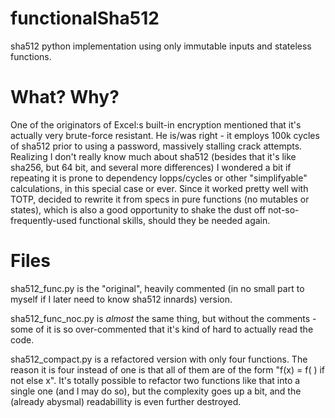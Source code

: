 # functionalSha512
sha512 python implementation using only immutable inputs and stateless functions.

# What? Why?
One of the originators of Excel:s built-in encryption mentioned that it's actually very brute-force resistant. He is/was right - it employs 100k cycles of sha512 prior to using a password, massively stalling crack attempts. Realizing I don't really know much about sha512 (besides that it's like sha256, but 64 bit, and several more differences) I wondered a bit if repeating it is prone to dependency lopps/cycles or other "simplifyable" calculations, in this special case or ever. Since it worked pretty well with TOTP, decided to rewrite it from specs in pure functions (no mutables or states), which is also a good opportunity to shake the dust off not-so-frequently-used functional skills, should they be needed again.
# Files
sha512_func.py is the "original", heavily commented (in no small part to myself if I later need to know sha512 innards) version.

sha512_func_noc.py is *almost* the same thing, but without the comments - some of it is so over-commented that it's kind of hard to actually read the code.

sha512_compact.py is a refactored version with only four functions. The reason it is four instead of one is that all of them are of the form "f(x) = f( <inline processing of x>) if not <end condition> else x". It's totally possible to refactor two functions like that into a single one (and I may do so), but the complexity goes up a bit, and the (already abysmal) readabillity is even further destroyed.
